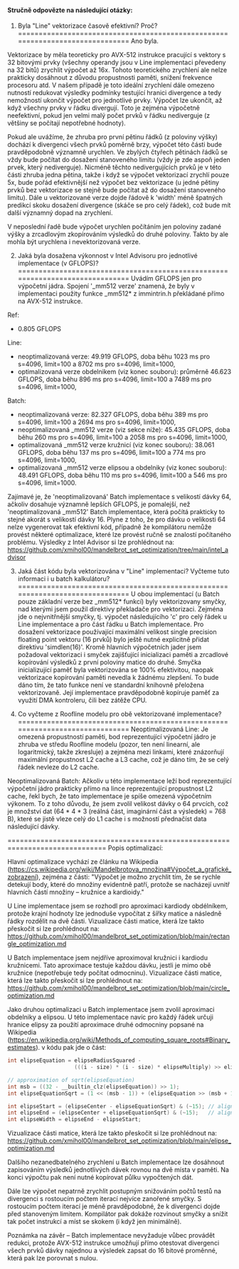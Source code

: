 #### Stručně odpovězte na následující otázky: ######


1. Byla "Line" vektorizace časově efektivní? Proč?
==============================================================================
Ano byla.

Vektorizace by měla teoreticky pro AVX-512 instrukce pracující s vektory s 32 bitovými 
prvky (všechny operandy jsou v Line implementaci převedeny na 32 bitů) zrychlit výpočet 
až 16x. Tohoto teoretického zrychlení ale nelze prakticky dosáhnout z důvodu propustnosti 
paměti, snížení frekvence procesoru atd. V našem případě je toto ideální zrychlení dále 
omezeno nutností redukovat výsledky podmínky testující hranici divergence a tedy 
nemožností ukončit výpočet pro jednotlivé prvky. Výpočet lze ukončit, až když všechny 
prvky v řádku divergují. Toto je zejména výpočetně neefektivní, pokud jen velmi malý 
počet prvků v řádku nediverguje (z většiny se počítají nepotřebné hodnoty).

Pokud ale uvážíme, že zhruba pro první pětinu řádků (z poloviny výšky) dochází 
k divergenci všech prvků poměrně brzy, výpočet této části bude pravděpodobně významně 
urychlen. Ve zbylých čtyřech pětinách řádků se vždy bude počítat do dosažení 
stanoveného limitu (vždy je zde aspoň jeden prvek, který nediverguje). Nicméně těchto 
nedivergujících prvků je v této části zhruba jedna pětina, takže i když se výpočet 
vektorizací zrychlí pouze 5x, bude pořád efektivnější než výpočet bez vektorizace 
(u jedné pětiny prvků bez vektorizace se stejně bude počítat až do dosažení stanoveného 
limitu). Dále u vektorizované verze dojde řádově k 'width' méně špatných predikcí skoku 
dosažení divergence (skáče se pro celý řádek), což bude mít další významný dopad na 
zrychlení.

V neposlední řadě bude výpočet urychlen počítáním jen poloviny zadané výšky a 
zrcadlovým zkopírováním výsledků do druhé poloviny. Takto by ale mohla být urychlena 
i nevektorizovaná verze.


2. Jaká byla dosažena výkonnost v Intel Advisoru pro jednotlivé implementace 
(v GFLOPS)?
==============================================================================
Uvádím GFLOPS jen pro výpočetní jádra. Spojení '_mm512 verze' znamená, že byly 
v implementaci použity funkce _mm512* z immintrin.h překládané přímo na AVX-512 
instrukce.

Ref:   
* 0.805 GFLOPS

Line:  
* neoptimalizovaná verze: 49.919 GFLOPS, doba běhu 1023 ms pro s=4096, limit=100 a 
       8702 ms pro s=4096, limit=1000,
* optimalizovaná verze obdelnikem (viz konec souboru): průměrně 46.623 GFLOPS, doba
       běhu 896 ms pro s=4096, limit=100 a 7489 ms pro s=4096, limit=1000,

Batch:
* neoptimalizovaná verze: 82.327 GFLOPS, doba běhu 389 ms pro s=4096, limit=100 a 
       2694 ms pro s=4096, limit=1000,
* neoptimalizovaná _mm512 verze (viz sekce níže): 45.435 GFLOPS, doba běhu 260 ms pro 
       s=4096, limit=100 a 2058 ms pro s=4096, limit=1000,
* optimalizovaná _mm512 verze kružnicí (viz konec souboru): 38.061 GFLOPS, doba běhu 
       137 ms pro s=4096, limit=100 a 774 ms pro s=4096, limit=1000,
* optimalizovaná _mm512 verze elipsou a obdelniky (viz konec souboru): 48.491 GFLOPS, 
       doba běhu 110 ms pro s=4096, limit=100 a 546 ms pro s=4096, limit=1000.

Zajímavé je, že 'neoptimalizovaná' Batch implementace s velikostí dávky 64, ačkoliv 
dosahuje významně lepších GFLOPS, je pomalejší, než 'neoptimalizovaná _mm512' Batch 
implementace, která počítá prakticky to stejné akorát s velikostí dávky 16. Plyne z toho,
že pro dávku o velikosti 64 nelze vygenerovat tak efektivní kód, případně že kompilátoru
nemůže provést některé optimalizace, které lze provést ručně se znalostí počítaného 
problému. Výsledky z Intel Advisor si lze prohlédnout na: 
https://github.com/xmihol00/mandelbrot_set_optimization/tree/main/intel_advisor


3. Jaká část kódu byla vektorizována v "Line" implementaci? Vyčteme tuto 
informaci i u batch kalkulátoru?
==============================================================================
U obou implementací (u Batch pouze základní verze bez _mm512* funkcí) byly vektorizovany
smyčky, nad kterými jsem použil direktivy překladače pro vektorizaci. Zejména jde o 
nejvnitřnější smyčky, tj. výpočet následujícího 'c' pro celý řádek u Line implementace a 
pro část řádku u Batch implementace. Pro dosažení vektorizace používající maximální 
velikost single precision floating point vektoru (16 prvků) bylo ještě nutné explicitně 
přidat direktivu 'simdlen(16)'. Kromě hlavních výpočetních jader jsem požadoval 
vektorizaci i smyček zajišťující inicializaci paměti a zrcadlové kopírování výsledků 
z první poloviny matice do druhé. Smyčka inicializující paměť byla vektorizována se 100% 
efektivitou, naopak vektorizace kopírování paměti nevedla k žádnému zlepšení. To bude 
dáno tím, že tato funkce není ve standardní knihovně přeložena vektorizovaně. Její 
implementace pravděpodobně kopíruje paměť za využití DMA kontroleru, čili bez zátěže CPU.
         

4. Co vyčteme z Roofline modelu pro obě vektorizované implementace?
==============================================================================
Neoptimalizovaná Line: 
Je omezená propustností paměti, bod reprezentující výpočetní jádro je zhruba ve středu 
Roofline modelu (pozor, ten není linearní, ale logaritmický, takže zkresluje) a zejména
mezi linkami, které znázorňují maximální propustnost L2 cache a L3 cache, což je dáno
tím, že se celý řádek nevleze do L2 cache.

Neoptimalizovaná Batch:
Ačkoliv u této implementace leží bod reprezentující výpočetní jádro prakticky přímo na
lince reprezentující propustnost L2 cache, řekl bych, že tato implementace je spíše
omezená výpočetním výkonem. To z toho důvodu, že jsem zvolil velikost dávky o 64 prvcích,
což je množství dat (64 * 4 * 3 (reálná část, imaginární část a výsledek) = 768 B), které 
se jistě vleze celý do L1 cache i s možností přednačíst data následující dávky.  


==============================================================================
Popis optimalizací:

Hlavní optimalizace vychází ze článku na Wikipedia 
(https://cs.wikipedia.org/wiki/Mandelbrotova_množina#Výpočet_a_grafické_zobrazení),
zejména z části: "Výpočet je možno zrychlit tím, že se rychle detekují body, které do
množiny evidentně patří, protože se nacházejí uvnitř hlavních částí množiny – kružnice 
a kardioidy." 

U Line implementace jsem se rozhodl pro aproximaci kardiody obdélníkem, protože krajní
hodnoty lze jednoduše vypočítat z šířky matice a následně řádky rozdělit na dvě části.
Vizualizace části matice, která lze takto přeskočit si lze prohlédnout na:
https://github.com/xmihol00/mandelbrot_set_optimization/blob/main/rectangle_optimization.md

U Batch implementace jsem nejdříve aproximoval kružnici i kardiodu kružnicemi. Tato
aproximace testuje každou dávku, jestli je mimo obě kružnice (nepotřebuje tedy počítat
odmocninu). Vizualizace části matice, která lze takto přeskočit si lze prohlédnout na:
https://github.com/xmihol00/mandelbrot_set_optimization/blob/main/circle_optimization.md

Jako druhou optimalizaci u Batch implementace jsem zvolil aproximaci obdelniky a 
elipsou. U této implementace navíc pro každý řádek určuji hranice elipsy za použití 
aproximace druhé odmocniny popsané na Wikipedia 
(https://en.wikipedia.org/wiki/Methods_of_computing_square_roots#Binary_estimates). 
v kódu pak jde o část:
```c
int elipseEquation = elipseRadiusSquared - 
                     (((i - size) * (i - size) * elipseMultiply) >> elipseShift);

// approximation of sqrt(elipseEquation)
int msb = ((32 - __builtin_clz(elipseEquation)) >> 1);
int elipseEquationSqrt = (1 << (msb - 1)) + (elipseEquation >> (msb + 1));

int elipseStart = (elipseCenter - elipseEquationSqrt) & (~15); // align to 16
int elipseEnd = (elipseCenter + elipseEquationSqrt) & (~15);   // align to 16
int elipseWidth = elipseEnd - elipseStart;
```
Vizualizace části matice, která lze takto přeskočit si lze prohlédnout na:
https://github.com/xmihol00/mandelbrot_set_optimization/blob/main/elipse_optimization.md

Dalšího nezanedbatelného zrychlení u Batch implementace lze dosáhnout zapisováním 
výsledků jednotlivých dávek rovnou na dvě místa v paměti. Na konci výpočtu pak není 
nutné kopírovat půlku vypočtených dát.

Dále lze výpočet nepatrně zrychlit postupným snižováním počtů testů na divergenci 
s rostoucím počtem iterací nejvíce zanořené smyčky. S rostoucím počtem iterací je méně
pravděpodobné, že k divergenci dojde před stanoveným limitem. Kompilátor pak dokáže 
rozvinout smyčky a snížit tak počet instrukcí a míst se skokem (i když jen minimálně). 

Poznámka na závěr – Batch implementace nevyžaduje vůbec provádět redukci, protože AVX-512
instrukce umožňují přímo otestovat divergenci všech prvků dávky najednou a výsledek 
zapsat do 16 bitové proměnné, která pak lze porovnat s nulou.
